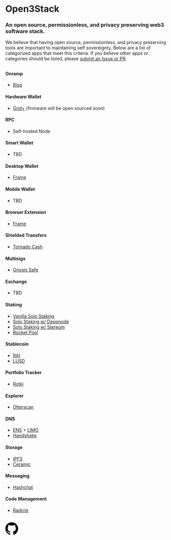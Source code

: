 <meta name="viewport" content="width=device-width,initial-scale=1">
<title>Open3Stack</title>
<link rel="stylesheet" href="https://etheralpha.github.io/readme-themes/midnight.css">


# Open3Stack
### An open source, permissionless, and privacy preserving web3 software stack.

We believe that having open source, permissionless, and privacy preserving tools are important to maintaining self sovereignty. Below are a list of categorized apps that meet this criteria. If you believe other apps or categories should be listed, please [submit an Issue or PR](https://github.com/etheralpha/open3stack).


##


#### Onramp
- [Bisq](https://bisq.markets/)

#### Hardware Wallet
- [Grid+](https://gridplus.io/) (firmware will be open sourced soon)

#### RPC
- Self-hosted Node

#### Smart Wallet
- TBD

#### Desktop Wallet
- [Frame](https://frame.sh/)

#### Mobile Wallet
- TBD

#### Browser Extension
- [Frame](https://frame.sh/)

#### Shielded Transfers
- [Tornado Cash](https://github.com/tornadocash/tornado-classic-ui)

#### Multisigs
- [Gnosis Safe](https://gnosis-safe.io/)

#### Exchange
- TBD

#### Staking
- [Vanilla Solo Staking](https://ethereum.org/en/staking/solo/)
- [Solo Staking w/ Dappnode](https://dappnode.io/)
- [Solo Staking w/ Stereum](https://stereum.net/)
- [Rocket Pool](https://stake.rocketpool.net/)

#### Stablecoin
- [RAI](https://reflexer.finance/)
- [LUSD](https://www.liquity.org/)

#### Portfolio Tracker
- [Rotki](https://rotki.com/)

#### Explorer
- [Otterscan](https://github.com/wmitsuda/otterscan/)

#### DNS
- [ENS](https://ens.domains/) + [LIMO](https://eth.limo/)
- [Handshake](https://handshake.org/)

#### Storage
- [IPFS](https://ipfs.tech/)
- [Ceramic](https://ceramic.network/)

#### Messaging
- [Hashchat](https://www.hashchat.xyz/)

#### Code Management
- [Radicle](https://radicle.xyz/)



##



<a id="github-link" href="https://github.com/etheralpha/open3stack/" target="_blank">
  <svg height="40" width="40" aria-hidden="true" viewBox="0 0 16 16" version="1.1" width="32" data-view-component="true" class="octicon octicon-mark-github v-align-middle">
      <path fill-rule="evenodd" d="M8 0C3.58 0 0 3.58 0 8c0 3.54 2.29 6.53 5.47 7.59.4.07.55-.17.55-.38 0-.19-.01-.82-.01-1.49-2.01.37-2.53-.49-2.69-.94-.09-.23-.48-.94-.82-1.13-.28-.15-.68-.52-.01-.53.63-.01 1.08.58 1.23.82.72 1.21 1.87.87 2.33.66.07-.52.28-.87.51-1.07-1.78-.2-3.64-.89-3.64-3.95 0-.87.31-1.59.82-2.15-.08-.2-.36-1.02.08-2.12 0 0 .67-.21 2.2.82.64-.18 1.32-.27 2-.27.68 0 1.36.09 2 .27 1.53-1.04 2.2-.82 2.2-.82.44 1.1.16 1.92.08 2.12.51.56.82 1.27.82 2.15 0 3.07-1.87 3.75-3.65 3.95.29.25.54.73.54 1.48 0 1.07-.01 1.93-.01 2.2 0 .21.15.46.55.38A8.013 8.013 0 0016 8c0-4.42-3.58-8-8-8z"></path>
  </svg>
</a>


